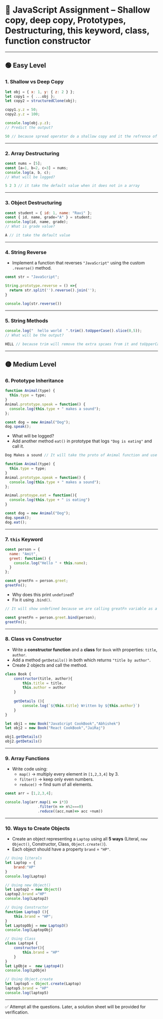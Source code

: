 # 📝 JavaScript Assignment – Shallow copy, deep copy, Prototypes, Destructuring, this keyword, class, function constructor 

---

## 🟢 Easy Level

### 1. Shallow vs Deep Copy
```js
let obj = { x: 1, y: { z: 2 } };
let copy1 = { ...obj };
let copy2 = structuredClone(obj);

copy1.y.z = 50;
copy2.y.z = 100;

console.log(obj.y.z); 
// Predict the output?
```
```js
50 // because spread operator do a shallow copy and it the refrence of inner object and change in obj1 will refelect to the original one.
```

---

### 2. Array Destructuring
```js
const nums = [5];
const [a=1, b=2, c=3] = nums;
console.log(a, b, c); 
// What will be logged?
```
```js
5 2 3 // it take the default value when it does not in a array
```

---

### 3. Object Destructuring
```js
const student = { id: 1, name: "Ravi" };
const { id, name, grade="A" } = student;
console.log(id, name, grade);
// What is grade value?
```
```js
A // it take the default value
```

---

### 4. String Reverse
- Implement a function that reverses `"JavaScript"` using the custom `.reverse()` method.  
```js
const str = "JavaScript";

String.prototype.reverse = () =>{
  return str.split('').reverse().join('');
}

console.log(str.reverse())

```


---

### 5. String Methods
```js
console.log("  hello world  ".trim().toUpperCase().slice(0,5));
// What will be the output?
```

```js
HELL // because trim will remove the extra spcaes from it and toUpperCase will convert it into uppercase
```

---

## 🟡 Medium Level  

### 6. Prototype Inheritance
```js
function Animal(type) {
  this.type = type;
}
Animal.prototype.speak = function() {
  console.log(this.type + " makes a sound");
};

const dog = new Animal("Dog");
dog.speak();
```

- What will be logged?  
- Add another method `eat()` in prototype that logs `"Dog is eating"` and call it.  

```js
Dog Makes a sound // It will take the proto of Animal function and use in it

function Animal(type) {
  this.type = type;
}
Animal.prototype.speak = function() {
  console.log(this.type + " makes a sound");
};

Animal.protoype.eat = function(){
  console.log(this.type + " is eating")
}

const dog = new Animal("Dog");
dog.speak();
dog.eat();
```

---

### 7. `this` Keyword
```js
const person = {
  name: "Amit",
  greet: function() {
    console.log("Hello " + this.name);
  }
};

const greetFn = person.greet;
greetFn(); 
```

- Why does this print `undefined`?  
- Fix it using `.bind()`.  

```js
// It will show undefined because we are calling greatFn variable as a function it does not take this.name in it scope for fixing it we have to use a bind method.

const greetFn = person.greet.bind(person);
greetFn();
```

---

### 8. Class vs Constructor
- Write a **constructor function** and a **class** for `Book` with properties: `title`, `author`.  
- Add a method `getDetails()` in both which returns `"title by author"`.  
- Create 2 objects and call the method.  
```js
class Book {
    constructor(title, author){
        this.title = title,
        this.author = author
    }
    
    getDetails (){
        console.log(`${this.title} Written by ${this.author}`)
    }
}

let obj1 = new Book("JavaScript CookBook","Abhishek")
let obj2 = new Book("React CookBook","JaiRaj")

obj1.getDetails()
obj2.getDetails()
```

---

### 9. Array Functions
- Write code using:
  - `map()` → multiply every element in `[1,2,3,4]` by 3.  
  - `filter()` → keep only even numbers.  
  - `reduce()` → find sum of all elements. 
```js
const arr = [1,2,3,4];

console.log(arr.map(i => i*3)
               .filter(n => n%2===0)
               .reduce((acc,num)=> acc +num))
``` 

---

### 10. Ways to Create Objects
- Create an object representing a `Laptop` using all **5 ways** (Literal, `new Object()`, Constructor, Class, `Object.create()`).  
- Each object should have a property `brand` = `"HP"`. 

```js
// Using literals
let Laptop = {
    brand:"HP"
}
console.log(Laptop)

// Using new Object()
let Laptop2 = new Object()
Laptop2.brand ="HP"
console.log(Laptop2)

// Using Constructor
function Laptop3 (){
    this.brand = "HP";
}
let LaptopObj = new Laptop3()
console.log(LaptopObj)

// Using Class
class Laptop4 {
    constructor(){
        this.brand = "HP"
    }
}
let LpObje =  new Laptop4()
console.log(LpObje)

// Using Object.create
let laptop5 = Object.create(Laptop)
laptop5.brand = "HP"
console.log(laptop5)
```

---

✅ Attempt all the questions. Later, a solution sheet will be provided for verification.  